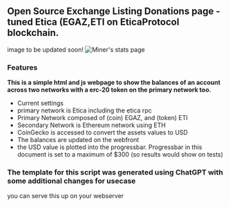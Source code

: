 ## Open Source Exchange Listing Donations page - tuned Etica (EGAZ,ETI on EticaProtocol blockchain.
image to be updated soon!
![Miner's stats page](ipfs://needshash)

### Features

**This is a simple html and js webpage to show the balances of an account across two networks with a erc-20 token on the primary network too.**

* Current settings
* primary network is Etica including the etica rpc
* Primary Network composed of (coin) EGAZ, and (token) ETI
* Secondary Network is Ethereum network using ETH
* CoinGecko is accessed to convert the assets values to USD
* The balances are updated on the webfront
* the USD value is plotted into the progressbar.  Progressbar in this document is set to a maximum of $300 (so results would show on tests)

### The template for this script was generated using ChatGPT with some additional changes for usecase

you can serve this up on your webserver

